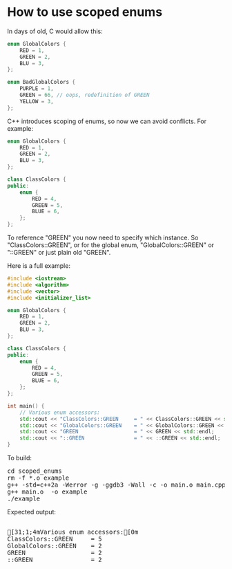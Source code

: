 How to use scoped enums
=======================

In days of old, C would allow this:
```C++
enum GlobalColors {
    RED = 1,
    GREEN = 2,
    BLU = 3,
};

enum BadGlobalColors {
    PURPLE = 1,
    GREEN = 66, // oops, redefinition of GREEN
    YELLOW = 3,
};
```
C++ introduces scoping of enums, so now we can avoid conflicts. For example:
```C++
enum GlobalColors {
    RED = 1,
    GREEN = 2,
    BLU = 3,
};

class ClassColors {
public:
    enum {
        RED = 4,
        GREEN = 5,
        BLUE = 6,
    };
};
```
To reference "GREEN" you now need to specify which instance. So
"ClassColors::GREEN", or for the global enum, "GlobalColors::GREEN" or "::GREEN"
or just plain old "GREEN".

Here is a full example:
```C++
#include <iostream>
#include <algorithm>
#include <vector>
#include <initializer_list>

enum GlobalColors {
    RED = 1,
    GREEN = 2,
    BLU = 3,
};

class ClassColors {
public:
    enum {
        RED = 4,
        GREEN = 5,
        BLUE = 6,
    };
};

int main() {
    // Various enum accessors:
    std::cout << "ClassColors::GREEN     = " << ClassColors::GREEN << std::endl;
    std::cout << "GlobalColors::GREEN    = " << GlobalColors::GREEN << std::endl;
    std::cout << "GREEN                  = " << GREEN << std::endl;
    std::cout << "::GREEN                = " << ::GREEN << std::endl;
}
```
To build:
<pre>
cd scoped_enums
rm -f *.o example
g++ -std=c++2a -Werror -g -ggdb3 -Wall -c -o main.o main.cpp
g++ main.o  -o example
./example
</pre>
Expected output:
<pre>

[31;1;4mVarious enum accessors:[0m
ClassColors::GREEN     = 5
GlobalColors::GREEN    = 2
GREEN                  = 2
::GREEN                = 2
</pre>
